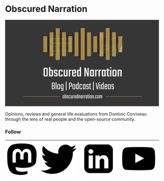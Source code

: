 # Obscured Narration

![](/assets/Logo-Video-Aspect-draft-mobo-cropped-20190103.png)

Opinions, reviews and general life evaluations from Dominic Corriveau through the lens of real people and the open-source community.

### Follow
| [![](/assets/mastodon.png)](https://mstdn.social/@cinimodev) | [![](/assets/twitter.png)](https://twitter.com/domcorriveau) | [![](/assets/linkedin.png)](https://linkedin.com/in/domcorriveau) | [![](/assets/youtube.png)](https://www.youtube.com/dominiccorriveau) |
| :-: | :-: | :-: | :-: |